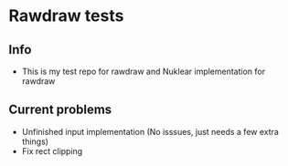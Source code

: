 # Rawdraw tests
## Info
  * This is my test repo for rawdraw and Nuklear implementation for rawdraw
## Current problems
  * Unfinished input implementation (No isssues, just needs a few extra things)
  * Fix rect clipping